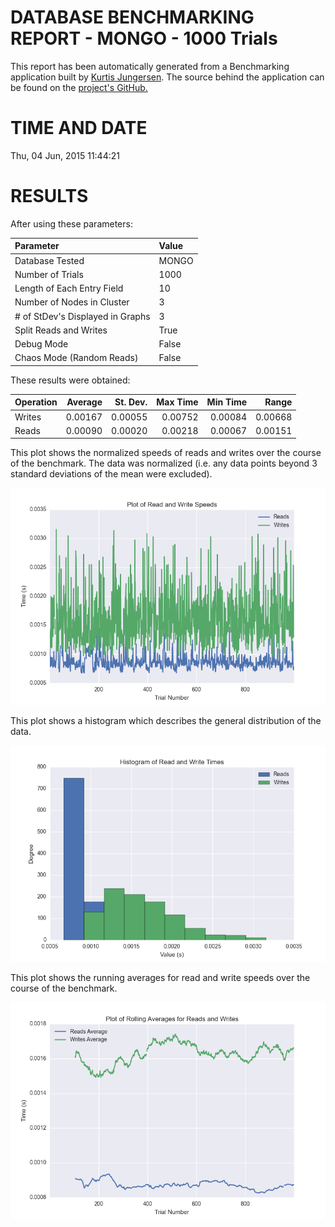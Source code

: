 DATABASE BENCHMARKING REPORT - MONGO - 1000 Trials
=========================================

This report has been automatically generated from a Benchmarking application
built by [Kurtis Jungersen](http://kmjungersen.com).  The source behind the application can be found on the [project's GitHub.](https://github.com/kmjungersen/DB-Benchmarking)

TIME AND DATE
=============

Thu, 04 Jun, 2015 11:44:21


RESULTS
=======

After using these parameters:

| Parameter                        | Value   |
|:---------------------------------|:--------|
| Database Tested                  | MONGO   |
| Number of Trials                 | 1000    |
| Length of Each Entry Field       | 10      |
| Number of Nodes in Cluster       | 3       |
| # of StDev's Displayed in Graphs | 3       |
| Split Reads and Writes           | True    |
| Debug Mode                       | False   |
| Chaos Mode (Random Reads)        | False   |

These results were obtained:

| Operation   |   Average |   St. Dev. |   Max Time |   Min Time |   Range |
|:------------|----------:|-----------:|-----------:|-----------:|--------:|
| Writes      |   0.00167 |    0.00055 |    0.00752 |    0.00084 | 0.00668 |
| Reads       |   0.00090 |    0.00020 |    0.00218 |    0.00067 | 0.00151 |

This plot shows the normalized speeds of reads and writes over the course of the benchmark.  The data was normalized (i.e. any data points beyond 3 standard deviations of the mean were excluded).

![Alt text](images/MONGO-Jun04-2015-11:44:21-rw.png "rw")

This plot shows a histogram which describes the general distribution of the data.

![Alt text](images/MONGO-Jun04-2015-11:44:21-stats.png "stats")

This plot shows the running averages for read and write speeds over the course of the benchmark.

![Alt text](images/MONGO-Jun04-2015-11:44:21-running_averages.png "running_averages")